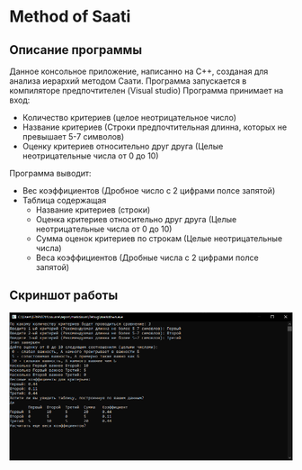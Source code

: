 # Method of Saati
 
## Описание программы

Данное консольное приложение, написанно на C++, созданая для анализа иерархий методом Саати. Программа запускается в компиляторе предпочтителен (Visual studio)
Программа принимает на вход:
- Количество критериев (целое неотрицательное число)
- Название критериев (Строки предпочтительная длинна, которых не превышает 5-7 символов)
- Оценку критериев относительно друг друга (Целые неотрицательные числа от 0 до 10)


Программа выводит:
- Вес коэффициентов (Дробное число с 2 цифрами полсе запятой)
- Таблица содержащая
    - Название критериев (строки)
    - Оценка критериев относительно друг друга (Целые неотрицательные числа от 0 до 10)
    - Сумма оценок критериев по строкам (Целые неотрицательные числа)
    - Веса коэффициентов (Дробные числа с 2 цифрами полсе запятой)

## Скриншот работы

![Alt-текст](https://github.com/GunbinSergey/Method-of-Saati/blob/main/Consol.png "Консоль")